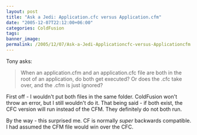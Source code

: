 ```yaml
---
layout: post
title: "Ask a Jedi: Application.cfc versus Application.cfm"
date: "2005-12-07T22:12:00+06:00"
categories: ColdFusion 
tags: 
banner_image: 
permalink: /2005/12/07/Ask-a-Jedi-Applicationcfc-versus-Applicationcfm
---
```


Tony asks:

<blockquote>
When an application.cfm and an application.cfc file are both in the root of an application, do both get executed? Or does the .cfc take over, and the .cfm is just ignored?
</blockquote>

First off - I wouldn't put both files in the same folder. ColdFusion won't throw an error, but I still wouldn't do it. That being said - if both exist, the CFC version will run instead of the CFM. They definitely do not both run. 

By the way - this surprised me. CF is normally <i>super</i> backwards compatible. I had assumed the CFM file would win over the CFC.